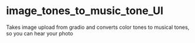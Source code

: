 # image_tones_to_music_tone_UI
Takes image upload from gradio and converts color tones to musical tones, so you can hear your photo
